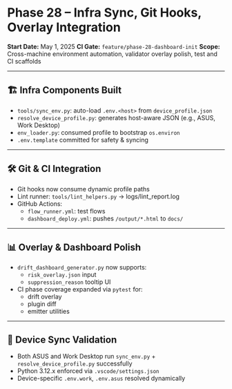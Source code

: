 # Phase 28 – Infra Sync, Git Hooks, Overlay Integration

**Start Date:** May 1, 2025
**CI Gate:** `feature/phase-28-dashboard-init`
**Scope:** Cross-machine environment automation, validator overlay polish, test and CI scaffolds

---

## 🏗 Infra Components Built

- `tools/sync_env.py`: auto-load `.env.<host>` from `device_profile.json`
- `resolve_device_profile.py`: generates host-aware JSON (e.g., ASUS, Work Desktop)
- `env_loader.py`: consumed profile to bootstrap `os.environ`
- `.env.template` committed for safety & syncing

---

## 🛠 Git & CI Integration

- Git hooks now consume dynamic profile paths
- Lint runner: `tools/lint_helpers.py` → logs/lint_report.log
- GitHub Actions:
  - `flow_runner.yml`: test flows
  - `dashboard_deploy.yml`: pushes `/output/*.html` to `docs/`

---

## 📊 Overlay & Dashboard Polish

- `drift_dashboard_generator.py` now supports:
  - `risk_overlay.json` input
  - `suppression_reason` tooltip UI
- CI phase coverage expanded via `pytest` for:
  - drift overlay
  - plugin diff
  - emitter utilities

---

## 🧪 Device Sync Validation

- Both ASUS and Work Desktop run `sync_env.py` + `resolve_device_profile.py` successfully
- Python 3.12.x enforced via `.vscode/settings.json`
- Device-specific `.env.work`, `.env.asus` resolved dynamically
